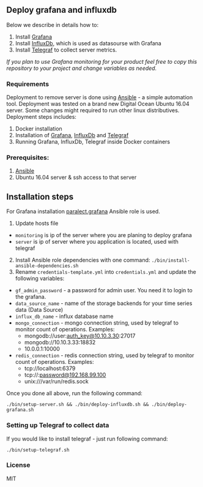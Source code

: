 ## Deploy grafana and influxdb

Below we describe in details how to:

1. Install [Grafana](https://github.com/grafana/grafana)
2. Install [InfluxDb](https://github.com/influxdata/influxdb), which is used as datasourse with Grafana
3. Install [Telegraf](https://github.com/influxdata/telegraf) to collect server metrics.

*If you plan to use Grafana monitoring for your product feel free to copy this repository to your project and change variables as needed.*

### Requirements

Deployment to remove server is done using [Ansible](https://www.ansible.com/) - a simple automation tool. Deployment was tested on a brand new Digital Ocean Ubuntu 16.04 server. Some changes might required to run other linux distributives. Deployment steps includes:

1. Docker installation
2. Installation of [Grafana](https://github.com/grafana/grafana), [InfluxDb](https://github.com/influxdata/influxdb) and [Telegraf](https://github.com/influxdata/telegraf)
3. Running Grafana, InfluxDb, Telegraf inside Docker containers

### Prerequisites:

1. [Ansible](http://docs.ansible.com/ansible/intro_installation.html)
2. Ubuntu 16.04 server & ssh access to that server

## Installation steps

For Grafana installation [paralect.grafana](https://galaxy.ansible.com/paralect/grafana/) Ansible role is used.

1. Update hosts file
  - ```monitoring``` is ip of the server where you are planing to deploy grafana
  - ```server``` is ip of server where you application is located, used with telegraf
2. Install Ansible role dependencies with one command: `./bin/install-ansible-dependencies.sh`
3. Rename `credentials-template.yml` into `credentials.yml` and update the following variables:
  - `gf_admin_password` - a password for admin user. You need it to login to the grafana.
  - `data_source_name` - name of the storage backends for your time series data (Data Source)
  - `influx_db_name` - influx database name
  - `mongo_connection` - mongo connection string, used by telegraf to monitor count of operations. Examples:
    * mongodb://user:auth_key@10.10.3.30:27017
    * mongodb://10.10.3.33:18832
    * 10.0.0.1:10000
  - `redis_connection` - redis connection string, used by telegraf to monitor count of operations. Examples:
    * tcp://localhost:6379
    * tcp://:password@192.168.99.100
    * unix:///var/run/redis.sock

Once you done all above, run the following command:
```
./bin/setup-server.sh && ./bin/deploy-influxdb.sh && ./bin/deploy-grafana.sh
```

### Setting up Telegraf to collect data

If you would like to install telegraf - just run following command:

```
./bin/setup-telegraf.sh
```

### License

MIT
